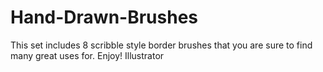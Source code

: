 # Hand-Drawn-Brushes
This set includes 8 scribble style border brushes that you are sure to find many great uses for. Enjoy!
Illustrator
